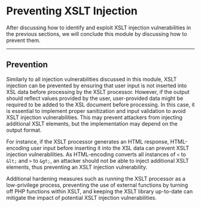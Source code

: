 # Preventing XSLT Injection

After discussing how to identify and exploit XSLT injection vulnerabilities in the previous sections, we will conclude this module by discussing how to prevent them.

***

## Prevention

Similarly to all injection vulnerabilities discussed in this module, XSLT injection can be prevented by ensuring that user input is not inserted into XSL data before processing by the XSLT processor. However, if the output should reflect values provided by the user, user-provided data might be required to be added to the XSL document before processing. In this case, it is essential to implement proper sanitization and input validation to avoid XSLT injection vulnerabilities. This may prevent attackers from injecting additional XSLT elements, but the implementation may depend on the output format.

For instance, if the XSLT processor generates an HTML response, HTML-encoding user input before inserting it into the XSL data can prevent XSLT injection vulnerabilities. As HTML-encoding converts all instances of `<` to `&lt;` and `>` to `&gt;`, an attacker should not be able to inject additional XSLT elements, thus preventing an XSLT injection vulnerability.

Additional hardening measures such as running the XSLT processor as a low-privilege process, preventing the use of external functions by turning off PHP functions within XSLT, and keeping the XSLT library up-to-date can mitigate the impact of potential XSLT injection vulnerabilities.
